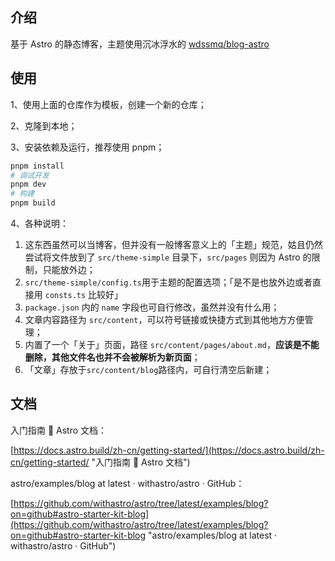 ## 介绍

基于 Astro 的静态博客，主题使用沉冰浮水的 [wdssmq/blog-astro](https://github.com/wdssmq/blog-astro "wdssmq/blog-astro: 一个基于 Astro 的静态博客；")

## 使用

1、使用上面的仓库作为模板，创建一个新的仓库；

2、克隆到本地；

3、安装依赖及运行，推荐使用 pnpm；

```bash
pnpm install
# 调试开发
pnpm dev
# 构建
pnpm build
```

4、各种说明：

1. 这东西虽然可以当博客，但并没有一般博客意义上的「主题」规范，姑且仍然尝试将文件放到了 `src/theme-simple` 目录下，`src/pages` 则因为 Astro 的限制，只能放外边；
2. `src/theme-simple/config.ts`用于主题的配置选项；「是不是也放外边或者直接用 `consts.ts` 比较好」
3. `package.json` 内的 `name` 字段也可自行修改，虽然并没有什么用；
4. 文章内容路径为 `src/content`，可以符号链接或快捷方式到其他地方方便管理；
5. 内置了一个「关于」页面，路径 `src/content/pages/about.md`，**应该是不能删除，其他文件名也并不会被解析为新页面**；
6. 「文章」存放于`src/content/blog`路径内，可自行清空后新建；

## 文档

入门指南 🚀 Astro 文档：

[https://docs.astro.build/zh-cn/getting-started/](https://docs.astro.build/zh-cn/getting-started/ "入门指南 🚀 Astro 文档")

astro/examples/blog at latest · withastro/astro · GitHub：

[https://github.com/withastro/astro/tree/latest/examples/blog?on=github#astro-starter-kit-blog](https://github.com/withastro/astro/tree/latest/examples/blog?on=github#astro-starter-kit-blog "astro/examples/blog at latest · withastro/astro · GitHub")
